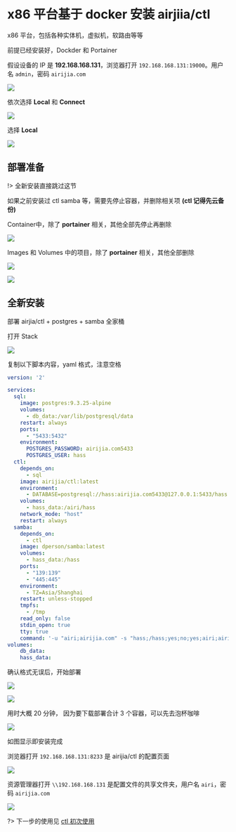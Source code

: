 
# x86 平台基于 docker 安装 airjiia/ctl 

x86 平台，包括各种实体机，虚拟机，软路由等等


前提已经安装好，Dockder 和 Portainer





假设设备的 IP 是 **192.168.168.131**，浏览器打开 `192.168.168.131:19000`。用户名 `admin`，密码 `airijia.com`

![](http://pic.airijia.com/doc/20181126101053.png)







依次选择 **Local** 和 **Connect**

![](http://pic.airijia.com/doc/20181126101141.png)




选择 **Local**

![](http://pic.airijia.com/doc/20181126101402.png)

## 部署准备

!> 全新安装直接跳过这节

如果之前安装过 ctl samba 等，需要先停止容器，并删除相关项 **(ctl 记得先云备份)**

Container中，除了 **portainer** 相关，其他全部先停止再删除

![](http://pic.airijia.com/doc/20190703093310.png)

Images 和 Volumes 中的项目，除了 **portainer** 相关，其他全部删除

![](http://pic.airijia.com/doc/20190703093319.png)

![](http://pic.airijia.com/doc/20190703093334.png)


## 全新安装

部署 airjia/ctl + postgres + samba 全家桶

打开 Stack

![](http://pic.airijia.com/doc/20190703093343.png)





复制以下脚本内容，yaml 格式，注意空格



```yaml
version: '2'

services:
  sql:
    image: postgres:9.3.25-alpine
    volumes:
      - db_data:/var/lib/postgresql/data
    restart: always
    ports:
      - "5433:5432"
    environment:
      POSTGRES_PASSWORD: airijia.com5433
      POSTGRES_USER: hass
  ctl:
    depends_on:
      - sql
    image: airijia/ctl:latest
    environment:
      - DATABASE=postgresql://hass:airijia.com5433@127.0.0.1:5433/hass
    volumes:
      - hass_data:/airi/hass
    network_mode: "host"
    restart: always
  samba:
    depends_on:
      - ctl
    image: dperson/samba:latest
    volumes:
      - hass_data:/hass
    ports:
      - "139:139"
      - "445:445"
    environment:
      - TZ=Asia/Shanghai
    restart: unless-stopped
    tmpfs:
      - /tmp
    read_only: false
    stdin_open: true
    tty: true
    command: '-u "airi;airijia.com" -s "hass;/hass;yes;no;yes;airi;airi"'
volumes:
    db_data:
    hass_data:
```


确认格式无误后，开始部署

![](http://pic.airijia.com/doc/20190703093354.png)


![](http://pic.airijia.com/doc/20190703093403.png)


用时大概 20 分钟， 因为要下载部署合计 3 个容器，可以先去泡杯咖啡


![](http://pic.airijia.com/doc/20190703093412.png)

如图显示即安装完成


浏览器打开 `192.168.168.131:8233` 是 airijia/ctl 的配置页面

![](http://pic.airijia.com/doc/20181126103723.png)


资源管理器打开 `\\192.168.168.131` 是配置文件的共享文件夹，用户名 `airi`，密码 `airijia.com`


![](http://pic.airijia.com/doc/20181126103401.png)



?>  下一步的使用见 [ctl 初次使用](ctl/init)







